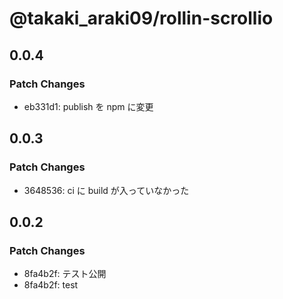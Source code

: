 # @takaki_araki09/rollin-scrollio

## 0.0.4

### Patch Changes

- eb331d1: publish を npm に変更

## 0.0.3

### Patch Changes

- 3648536: ci に build が入っていなかった

## 0.0.2

### Patch Changes

- 8fa4b2f: テスト公開
- 8fa4b2f: test
